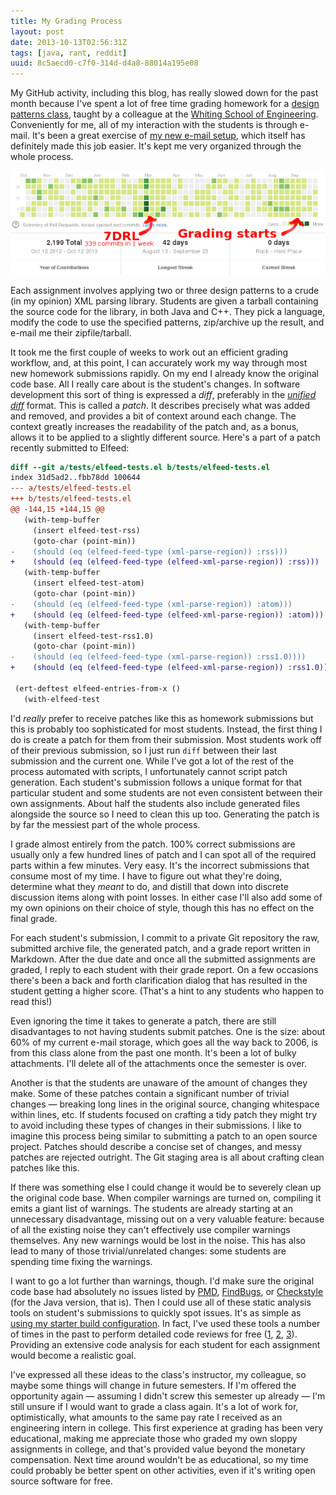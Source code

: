 ```yaml
---
title: My Grading Process
layout: post
date: 2013-10-13T02:56:31Z
tags: [java, rant, reddit]
uuid: 8c5aecd0-c7f0-314d-d4a8-88014a195e08
---
```


My GitHub activity, including this blog, has really slowed down for
the past month because I've spent a lot of free time grading homework
for a [design patterns class][class], taught by a colleague at the
[Whiting School of Engineering][wse]. Conveniently for me, all of my
interaction with the students is through e-mail. It's been a great
exercise of [my new e-mail setup][mail], which itself has definitely
made this job easier. It's kept me very organized through the whole
process.

![](/img/screenshot/github-dropoff.png)

Each assignment involves applying two or three design patterns to a
crude (in my opinion) XML parsing library. Students are given a
tarball containing the source code for the library, in both Java and
C++. They pick a language, modify the code to use the specified
patterns, zip/archive up the result, and e-mail me their
zipfile/tarball.

It took me the first couple of weeks to work out an efficient grading
workflow, and, at this point, I can accurately work my way through
most new homework submissions rapidly. On my end I already know the
original code base. All I really care about is the student's changes.
In software development this sort of thing is expressed a *diff*,
preferably in the [*unified diff*][unidiff] format. This is called a
*patch*. It describes precisely what was added and removed, and
provides a bit of context around each change. The context greatly
increases the readability of the patch and, as a bonus, allows it to
be applied to a slightly different source. Here's a part of a patch
recently submitted to Elfeed:

~~~diff
diff --git a/tests/elfeed-tests.el b/tests/elfeed-tests.el
index 31d5ad2..fbb78dd 100644
--- a/tests/elfeed-tests.el
+++ b/tests/elfeed-tests.el
@@ -144,15 +144,15 @@
   (with-temp-buffer
     (insert elfeed-test-rss)
     (goto-char (point-min))
-    (should (eq (elfeed-feed-type (xml-parse-region)) :rss)))
+    (should (eq (elfeed-feed-type (elfeed-xml-parse-region)) :rss)))
   (with-temp-buffer
     (insert elfeed-test-atom)
     (goto-char (point-min))
-    (should (eq (elfeed-feed-type (xml-parse-region)) :atom)))
+    (should (eq (elfeed-feed-type (elfeed-xml-parse-region)) :atom)))
   (with-temp-buffer
     (insert elfeed-test-rss1.0)
     (goto-char (point-min))
-    (should (eq (elfeed-feed-type (xml-parse-region)) :rss1.0))))
+    (should (eq (elfeed-feed-type (elfeed-xml-parse-region)) :rss1.0))))

 (ert-deftest elfeed-entries-from-x ()
   (with-elfeed-test
~~~

I'd *really* prefer to receive patches like this as homework
submissions but this is probably too sophisticated for most students.
Instead, the first thing I do is create a patch for them from their
submission. Most students work off of their previous submission, so I
just run `diff` between their last submission and the current one.
While I've got a lot of the rest of the process automated with
scripts, I unfortunately cannot script patch generation. Each
student's submission follows a unique format for that particular
student and some students are not even consistent between their own
assignments. About half the students also include generated files
alongside the source so I need to clean this up too. Generating the
patch is by far the messiest part of the whole process.

I grade almost entirely from the patch. 100% correct submissions are
usually only a few hundred lines of patch and I can spot all of the
required parts within a few minutes. Very easy. It's the incorrect
submissions that consume most of my time. I have to figure out what
they're doing, determine what they *meant* to do, and distill that
down into discrete discussion items along with point losses. In either
case I'll also add some of my own opinions on their choice of style,
though this has no effect on the final grade.

For each student's submission, I commit to a private Git repository
the raw, submitted archive file, the generated patch, and a grade
report written in Markdown. After the due date and once all the
submitted assignments are graded, I reply to each student with their
grade report. On a few occasions there's been a back and forth
clarification dialog that has resulted in the student getting a higher
score. (That's a hint to any students who happen to read this!)

Even ignoring the time it takes to generate a patch, there are still
disadvantages to not having students submit patches. One is the size:
about 60% of my current e-mail storage, which goes all the way back to
2006, is from this class alone from the past one month. It's been a
lot of bulky attachments. I'll delete all of the attachments once the
semester is over.

Another is that the students are unaware of the amount of changes they
make. Some of these patches contain a significant number of trivial
changes — breaking long lines in the original source, changing
whitespace within lines, etc. If students focused on crafting a tidy
patch they might try to avoid including these types of changes in
their submissions. I like to imagine this process being similar to
submitting a patch to an open source project. Patches should describe
a concise set of changes, and messy patches are rejected outright. The
Git staging area is all about crafting clean patches like this.

If there was something else I could change it would be to severely
clean up the original code base. When compiler warnings are turned on,
compiling it emits a giant list of warnings. The students are already
starting at an unnecessary disadvantage, missing out on a very
valuable feature: because of all the existing noise they can't
effectively use compiler warnings themselves. Any new warnings would
be lost in the noise. This has also lead to many of those
trivial/unrelated changes: some students are spending time fixing the
warnings.

I want to go a lot further than warnings, though. I'd make sure the
original code base had absolutely no issues listed by [PMD][pmd],
[FindBugs][findbugs], or [Checkstyle][checkstyle] (for the Java
version, that is). Then I could use all of these static analysis tools
on student's submissions to quickly spot issues. It's as simple as
[using my starter build configuration][build]. In fact, I've used
these tools a number of times in the past to perform detailed code
reviews for free ([1][cr0], [2][cr1], [3][cr2]). Providing an
extensive code analysis for each student for each assignment would
become a realistic goal.

I've expressed all these ideas to the class's instructor, my
colleague, so maybe some things will change in future semesters. If
I'm offered the opportunity again — assuming I didn't screw this
semester up already — I'm still unsure if I would want to grade a
class again. It's a lot of work for, optimistically, what amounts to
the same pay rate I received as an engineering intern in college. This
first experience at grading has been very educational, making me
appreciate those who graded my own sloppy assignments in college, and
that's provided value beyond the monetary compensation. Next time
around wouldn't be as educational, so my time could probably be better
spent on other activities, even if it's writing open source software
for free.


[class]: http://apps.ep.jhu.edu/courses/605/707
[wse]: http://engineering.jhu.edu/
[mail]: /blog/2013/09/03/
[unidiff]: http://en.wikipedia.org/wiki/Diff#Unified_format
[pmd]: http://pmd.sourceforge.net/
[findbugs]: http://findbugs.sourceforge.net/
[checkstyle]: http://checkstyle.sourceforge.net/
[build]: https://github.com/skeeto/sample-java-project/blob/master/build.xml
[cr0]: http://old.reddit.com/r/javahelp/comments/1inzs7/_/cb6ojr2
[cr1]: http://old.reddit.com/r/reviewmycode/comments/1a2fty/_/c8tpme2
[cr2]: http://old.reddit.com/r/javahelp/comments/1balsp/_/c958num

